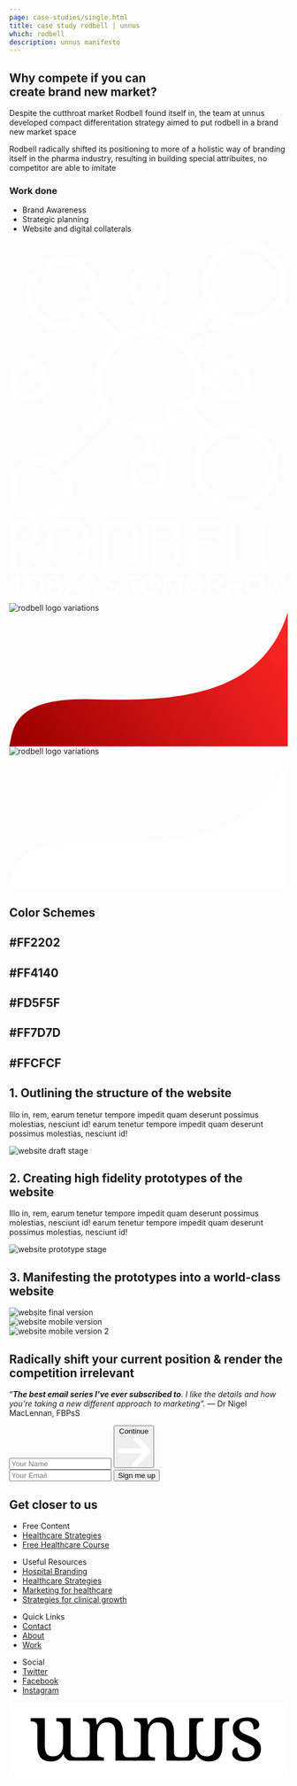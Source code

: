 ```yaml
---
page: case-studies/single.html
title: case study rodbell | unnus
which: rodbell
description: unnus manifesto  
---
```


<section class="company-intro">
		<div class="container">
			<div class="company-intro-holder">
				<div class="headline-row">
					<h2 class="light reveal-text">Why compete if you can<br>create brand new market?</h2>
				</div>
				<div class="text-row reveal-text">
					<p>Despite the cutthroat market Rodbell found itself in, the team at unnus developed compact differentation strategy aimed to put rodbell in a brand new market space</p> 
					<p>Rodbell radically shifted its positioning to more of a holistic way of branding itself in the pharma industry, resulting in building special attribuites, no competitor are able to imitate </p>
					<h3 class="light-headline underline">Work done</h3>
					<ul>
						<li>Brand Awareness</li>
						<li>Strategic planning</li>
						<li>Website and digital collaterals</li>
					</ul>
				</div>
			</div>
		</div>
</section>

<section class="healthier rodbell logo-showcase">
	<div class="showboard">
			<svg viewBox="0 0 643 643" xmlns="http://www.w3.org/2000/svg" fill-rule="evenodd" clip-rule="evenodd" stroke-linejoin="round" stroke-miterlimit="2"><path d="M522.811 424.662c-16.737 0-32.504 4.221-46.306 11.639l-50.174-50.175a122.298 122.298 0 0018.063-55.461h20.51c4.378 21.665 23.563 38.029 46.5 38.029 26.159 0 47.441-21.282 47.441-47.441 0-26.16-21.282-47.442-47.441-47.442-22.937 0-42.122 16.364-46.5 38.029h-20.51a122.293 122.293 0 00-18.062-55.461l19.551-19.551c3.675-3.675 3.675-9.635 0-13.309-3.675-3.675-9.635-3.675-13.309 0l-17.473 17.472a122.763 122.763 0 00-13.582-13.583l66.988-66.988a99.134 99.134 0 006.456 7.128 98.715 98.715 0 007.128 6.455l-18.391 18.39a9.41 9.41 0 000 13.31 9.379 9.379 0 006.655 2.756 9.378 9.378 0 006.654-2.756l21.034-21.033c14.418 7.709 30.366 11.578 46.319 11.578 25.133 0 50.268-9.567 69.4-28.7 18.537-18.537 28.745-43.185 28.745-69.401 0-26.216-10.207-50.864-28.747-69.401C595.223 10.209 570.578 0 544.36 0c-26.216 0-50.863 10.209-69.4 28.747-31.279 31.279-36.977 78.586-17.121 115.72l-71.712 71.712a122.287 122.287 0 00-55.461-18.064v-45.861c21.665-4.378 38.029-23.564 38.029-46.5 0-26.16-21.282-47.441-47.441-47.441-26.16 0-47.442 21.281-47.442 47.441 0 22.936 16.364 42.122 38.03 46.5v45.861a122.32 122.32 0 00-55.462 18.064l-56.413-56.413a85.57 85.57 0 008.371-36.898c0-47.129-38.342-85.471-85.471-85.471-13.96 0-27.817 3.445-40.071 9.962-4.589 2.44-6.331 8.139-3.891 12.729 2.439 4.589 8.139 6.333 12.729 3.892 9.542-5.078 20.343-7.761 31.233-7.761 36.75 0 66.648 29.898 66.648 66.648 0 7.994-1.44 15.888-4.201 23.304a28.231 28.231 0 00-15.049-4.33c-7.588 0-14.726 2.958-20.095 8.329-5.371 5.37-8.329 12.51-8.329 20.102 0 5.407 1.526 10.57 4.33 15.043a66.79 66.79 0 01-23.304 4.201c-36.749 0-66.648-29.897-66.648-66.648 0-11.049 2.757-21.989 7.974-31.638 2.473-4.573.769-10.283-3.804-12.756-4.573-2.472-10.284-.769-12.756 3.803-6.697 12.39-10.237 26.426-10.237 40.59 0 47.129 38.342 85.471 85.471 85.471a85.551 85.551 0 0036.897-8.371l56.415 56.413a122.291 122.291 0 00-18.064 55.462H93.941c-4.378-21.666-23.563-38.03-46.5-38.03C21.282 273.812 0 295.094 0 321.254c0 26.159 21.282 47.441 47.441 47.441 22.937 0 42.122-16.364 46.5-38.029h104.173c1.484 19.759 7.646 38.656 18.064 55.461l-42.062 42.061c-3.676 3.676-3.676 9.636 0 13.31a9.38 9.38 0 006.654 2.758 9.379 9.379 0 006.656-2.758l39.98-39.981a122.763 122.763 0 0013.582 13.583L130.576 525.512a73.422 73.422 0 00-13.582-13.582l39.338-39.339c3.676-3.676 3.676-9.635 0-13.309-3.675-3.676-9.635-3.676-13.309 0l-42.957 42.957a72.374 72.374 0 00-27.272-5.321C32.655 496.919 0 529.574 0 569.713c0 40.14 32.655 72.794 72.794 72.794 40.139 0 72.794-32.654 72.794-72.794a72.374 72.374 0 00-5.32-27.27L256.38 426.331c16.81 10.417 35.704 16.581 55.462 18.062v45.862c-21.666 4.379-38.03 23.563-38.03 46.5 0 26.16 21.282 47.442 47.442 47.442 26.159 0 47.441-21.282 47.441-47.442 0-22.937-16.364-42.121-38.029-46.5v-45.862c19.757-1.481 38.65-7.646 55.461-18.063l50.174 50.174c-7.417 13.802-11.637 29.569-11.637 46.306 0 54.118 44.027 98.147 98.147 98.147 54.118 0 98.147-44.029 98.147-98.147 0-54.12-44.029-98.148-98.147-98.148zM488.27 42.057c14.982-14.983 34.902-23.234 56.09-23.234 21.19 0 41.108 8.251 56.091 23.234 14.982 14.982 23.233 34.902 23.233 56.09 0 21.187-8.251 41.108-23.233 56.09-30.929 30.927-81.253 30.928-112.181 0-30.929-30.929-30.929-81.252 0-112.18zM72.794 623.684c-29.76 0-53.971-24.211-53.971-53.971 0-29.758 24.211-53.97 53.971-53.97 29.759 0 53.97 24.21 53.97 53.97 0 29.76-24.21 53.971-53.97 53.971zm438.607-331.047c15.781 0 28.617 12.836 28.617 28.617 0 15.78-12.836 28.618-28.617 28.618-15.78 0-28.617-12.838-28.617-28.618 0-15.781 12.838-28.617 28.617-28.617zM292.635 105.753c0-15.781 12.838-28.618 28.619-28.618 15.78 0 28.618 12.837 28.618 28.618 0 15.78-12.838 28.618-28.618 28.618-15.781 0-28.619-12.838-28.619-28.618zM163.481 163.48a9.532 9.532 0 016.784-2.815c2.568 0 4.982 1 6.797 2.816l63.929 63.928a122.85 122.85 0 00-13.583 13.582l-63.928-63.93a9.531 9.531 0 01-2.816-6.79c0-2.564 1-4.976 2.817-6.791zM47.441 349.872c-15.78 0-28.618-12.838-28.618-28.618 0-15.781 12.838-28.617 28.618-28.617 15.781 0 28.619 12.836 28.619 28.617 0 15.78-12.839 28.618-28.619 28.618zm302.431 186.883c0 15.781-12.838 28.617-28.618 28.617-15.781 0-28.619-12.836-28.619-28.617 0-15.78 12.838-28.618 28.619-28.618 15.78 0 28.618 12.838 28.618 28.618zm-28.618-110.83c-21.906 0-42.873-6.691-60.645-19.356a104.341 104.341 0 01-24.678-24.683c-12.658-17.76-19.348-38.727-19.348-60.632 0-21.906 6.691-42.873 19.356-60.645a104.356 104.356 0 0124.682-24.678c17.76-12.657 38.727-19.348 60.633-19.348 21.905 0 42.872 6.691 60.644 19.356a104.341 104.341 0 0124.679 24.682c12.657 17.76 19.348 38.727 19.348 60.633 0 18.116-4.59 35.587-13.334 51.137l-3.553-3.554c-5.371-5.371-12.508-8.331-20.096-8.331-7.596 0-14.738 2.959-20.107 8.33-5.372 5.37-8.33 12.51-8.33 20.102 0 7.592 2.958 14.732 8.33 20.101l3.555 3.555c-15.549 8.741-33.02 13.331-51.136 13.331zm60.891-30.198a9.54 9.54 0 01-2.816-6.79 9.548 9.548 0 012.816-6.792 9.553 9.553 0 016.797-2.814c2.56 0 4.97 1 6.785 2.816l64.84 64.838a98.843 98.843 0 00-13.583 13.583l-64.839-64.841zm140.666 206.407c-43.74 0-79.324-35.584-79.324-79.323 0-43.74 35.584-79.324 79.324-79.324 43.739 0 79.323 35.584 79.323 79.324 0 43.739-35.584 79.323-79.323 79.323z" fill="#fff" fill-rule="nonzero"/></svg>
			<svg viewBox="0 0 1222 208" xmlns="http://www.w3.org/2000/svg" fill-rule="evenodd" clip-rule="evenodd" stroke-linejoin="round" stroke-miterlimit="2"><path d="M56.036 100.613c7.905 0 14.868-.946 20.89-2.834 6.117-1.984 11.199-4.724 15.244-8.219 4.141-3.591 7.246-7.841 9.316-12.755 2.07-4.913 3.106-10.344 3.106-16.296 0-12.092-3.952-21.209-11.857-27.35-7.904-6.14-19.761-9.211-35.57-9.211H27.242v76.665h28.794zm93.441 104.723h-24.278c-4.987 0-8.657-1.938-11.009-5.811L61.682 126.97c-1.599-2.266-3.34-3.873-5.222-4.817-1.788-1.039-4.611-1.559-8.469-1.559H27.242v84.742H0V2.267h57.165c12.798 0 23.855 1.323 33.171 3.967 9.315 2.551 16.985 6.282 23.007 11.196 6.117 4.912 10.633 10.864 13.55 17.855 2.917 6.897 4.375 14.643 4.375 23.24 0 7.18-1.128 13.887-3.386 20.123a53.375 53.375 0 01-9.881 16.863c-4.235 4.912-9.457 9.117-15.668 12.612-6.116 3.496-13.079 6.141-20.89 7.936 3.482 1.984 6.493 4.865 9.034 8.645l59 80.632zM361.94 103.873c0 15.209-2.399 29.191-7.198 41.945-4.8 12.659-11.574 23.57-20.326 32.735-8.751 9.163-19.291 16.296-31.617 21.398-12.234 5.006-25.783 7.51-40.651 7.51-14.869 0-28.418-2.504-40.652-7.51-12.232-5.102-22.725-12.235-31.476-21.398-8.751-9.165-15.526-20.076-20.325-32.735-4.8-12.754-7.198-26.736-7.198-41.945 0-15.212 2.398-29.146 7.198-41.805 4.799-12.755 11.574-23.713 20.325-32.877 8.751-9.258 19.244-16.437 31.476-21.539C233.73 2.55 247.279 0 262.148 0c14.868 0 28.417 2.55 40.651 7.652 12.326 5.102 22.866 12.281 31.617 21.539 8.752 9.164 15.526 20.122 20.326 32.877 4.799 12.659 7.198 26.593 7.198 41.805zm-28.088 0c0-12.471-1.694-23.666-5.082-33.586-3.388-9.919-8.186-18.281-14.397-25.082-6.211-6.897-13.739-12.188-22.584-15.872-8.845-3.684-18.726-5.527-29.641-5.527-10.822 0-20.655 1.843-29.501 5.527-8.845 3.684-16.421 8.975-22.725 15.872-6.21 6.801-11.009 15.163-14.397 25.082-3.387 9.92-5.082 21.115-5.082 33.586 0 12.469 1.695 23.665 5.082 33.584 3.388 9.825 8.187 18.186 14.397 25.083 6.304 6.802 13.88 12.044 22.725 15.729 8.846 3.59 18.679 5.385 29.501 5.385 10.915 0 20.796-1.795 29.641-5.385 8.845-3.685 16.373-8.927 22.584-15.729 6.211-6.897 11.009-15.258 14.397-25.083 3.388-9.919 5.082-21.115 5.082-33.584zm242.573 0c0 15.209-2.4 29.05-7.198 41.52-4.8 12.471-11.574 23.145-20.326 32.027-8.752 8.879-19.291 15.776-31.617 20.689-12.234 4.818-25.783 7.227-40.652 7.227h-75.515V2.267h75.515c14.869 0 28.418 2.456 40.652 7.368 12.326 4.819 22.865 11.715 31.617 20.69 8.752 8.88 15.526 19.556 20.326 32.026 4.798 12.471 7.198 26.31 7.198 41.522zm-28.088 0c0-12.471-1.695-23.619-5.082-33.444-3.388-9.826-8.187-18.139-14.397-24.941-6.211-6.802-13.738-11.998-22.584-15.588-8.845-3.59-18.726-5.385-29.642-5.385H428.5v158.573h48.132c10.916 0 20.797-1.797 29.642-5.385 8.846-3.59 16.373-8.739 22.584-15.446 6.21-6.803 11.009-15.117 14.397-24.941 3.387-9.826 5.082-20.974 5.082-33.443zm138.536 79.639c7.81 0 14.537-.897 20.187-2.692 5.645-1.795 10.254-4.299 13.833-7.51 3.669-3.307 6.351-7.18 8.044-11.621 1.695-4.534 2.542-9.495 2.542-14.88 0-10.485-3.72-18.752-11.151-24.798-7.439-6.141-18.587-9.212-33.455-9.212h-43.757v70.713h43.757zM643.116 23.948v69.296h36.134c7.717 0 14.397-.85 20.044-2.551 5.74-1.7 10.448-4.062 14.118-7.085 3.761-3.024 6.535-6.66 8.327-10.911 1.786-4.346 2.682-9.071 2.682-14.172 0-11.998-3.578-20.736-10.728-26.215-7.155-5.575-18.257-8.362-33.313-8.362h-37.264zM680.38 2.267c12.421 0 23.101 1.227 32.043 3.684 9.033 2.457 16.416 5.952 22.161 10.487 5.83 4.534 10.113 10.108 12.844 16.721 2.725 6.519 4.094 13.888 4.094 22.107 0 5.007-.805 9.825-2.4 14.454-1.51 4.536-3.811 8.786-6.916 12.755-3.106 3.967-7.058 7.557-11.857 10.769-4.708 3.117-10.261 5.668-16.656 7.652 14.863 2.834 26.014 8.172 33.453 16.013 7.523 7.747 11.292 17.95 11.292 30.609 0 8.598-1.602 16.439-4.799 23.524-3.105 7.085-7.721 13.179-13.833 18.281-6.027 5.1-13.458 9.069-22.301 11.903-8.851 2.74-18.918 4.11-30.209 4.11h-71.422V2.267h64.506zm242.773 180.679l-.142 22.39H798.377V2.267h124.634v22.39H825.76V92.11h78.761v21.54H825.76v69.296h97.393zm152.907-.709v23.099H961.304V2.267h27.243v179.97h87.513zm145.006 0v23.099h-114.751V2.267h27.242v179.97h87.509z" fill="#fff" fill-rule="nonzero"/></svg>

<svg viewBox="0 0 1237 87" xmlns="http://www.w3.org/2000/svg" fill-rule="evenodd" clip-rule="evenodd" stroke-linejoin="round" stroke-miterlimit="2"><text x="-2.042" y="85.992" font-family="'Raleway-Regular','Raleway',sans-serif" font-size="120.101" fill="#fff">T<tspan x="67.256px 157.452px 240.321px 311.541px" y="85.992px 85.992px 85.992px 85.992px">ODAY</tspan>&apos;S <tspan x="513.55px 582.849px" y="85.992px 85.992px">TO</tspan>MORRO<tspan x="1112.49" y="85.992">W</tspan></text></svg>		
</div>
<div class="container">
<div class="logo-variations rodbell">
<div class="logo-black">
<div class="reveal-image-container">
<div class="reveal-image">					
	<img loading="lazy" src="../../work/rodbell/sub-logo-1.png" alt="rodbell logo variations" />
</div>
</div>
<svg  preserveAspectRatio="none" width="627" height="301" viewBox="0 0 627 301" fill="none" xmlns="http://www.w3.org/2000/svg">
<path d="M185.633 195.395C371.928 200.701 568.332 190.548 627 0V301H0C9.22649 270.05 -0.661909 190.089 185.633 195.395Z" fill="url(#paint0_linear)"/>
<defs>
<linearGradient id="paint0_linear" x1="635.957" y1="30.1" x2="62.2183" y2="371.821" gradientUnits="userSpaceOnUse">
<stop stop-color="#FF2626"/>
<stop offset="1" stop-color="#9B0000"/>
</linearGradient>
</defs>
</svg>
</div>


<div class="white-black">
<div class="reveal-image-container">
<div class="reveal-image">					
		<img loading="lazy" src="../../work/rodbell/sub-logo-2.png" alt="rodbell logo variations" />
</div>
</div>
<svg preserveAspectRatio="none" width="627" height="301" viewBox="0 0 627 301" fill="none" xmlns="http://www.w3.org/2000/svg">
<path d="M185.633 195.395C371.928 200.701 568.332 190.548 627 0V301H0C9.22649 270.05 -0.661909 190.089 185.633 195.395Z" fill="white"/>
</svg>

</div>
</div>
</div>
</section>
<section class="rodbell-showcase"></section>



<section class="color-schemes-rodbell">
<div class="container">
<div class="color-holder">
<h2 class="light reveal-text">Color Schemes</h2>
<div class="colors">
<div class="color"><h2 class="light reveal-text">#FF2202</h2></div>
<div class="color"><h2 class="light reveal-text">#FF4140</h2></div>
<div class="color"><h2 class="light reveal-text">#FD5F5F</h2></div>
<div class="color"><h2 class="light reveal-text">#FF7D7D</h2></div>
<div class="color"><h2 class="light reveal-text">#FFCFCF</h2></div>
</div>
</div>
</div>
</section>	

<section class="rodbell-website">
<div class="container">
<div class="website-holder">

<div class="row-1">
<div class="text-holder reveal-text">
<h2 class="light">1. Outlining the structure of the website</h2>
<p>Illo in, rem, earum tenetur tempore impedit quam deserunt possimus molestias, nesciunt id! earum tenetur tempore impedit quam deserunt possimus molestias, nesciunt id!</p>
</div>
<div class="picture-holder">
<div class="reveal-image-container">
	<div class="reveal-image">
		<img loading="lazy" class="skew" src="../../work/rodbell/website-draft.jpg" alt="website draft stage" />
	</div>
</div>
</div>
</div>
<div class="row-1">
<div class="text-holder reveal-text">
<h2 class="light">2. Creating high fidelity prototypes of the website</h2>
<p>Illo in, rem, earum tenetur tempore impedit quam deserunt possimus molestias, nesciunt id! earum tenetur tempore impedit quam deserunt possimus molestias, nesciunt id!</p>						
</div>
<div class="picture-holder">
<div class="reveal-image-container">
	<div class="reveal-image">
		<img loading="lazy"  class="skew" src="../../work/rodbell/website-prototype.png" alt="website prototype stage" />						
	</div>
</div>
</div>
</div>
<div class="row-3">
<div class="text-holder">
<h2 class="light reveal-text">3. Manifesting the prototypes into a world-class website</h2>
</div>
<div class="picture-holder">
<div class="reveal-image-container">
	<div class="reveal-image">
		<img loading="lazy"  class="skew" src="../../work/rodbell/website.jpg" alt="website final version" />
	</div>
</div>

<div class="reveal-image-container">
	<div class="reveal-image">
		<img loading="lazy" class="skew" src="../../work/rodbell/mobile-1.jpg" alt="website mobile version" />
	</div>
</div>

<div class="reveal-image-container">
	<div class="reveal-image">
		<img loading="lazy" class="skew" src="../../work/rodbell/mobile-2.jpg" alt="website mobile version 2" />
	</div>
</div>
</div>
</div>
</div>
</div>
</section>

<footer>
	<div class="container">
		<div class="footer-opt-in">
				<h2>Radically shift your current position & render the competition irrelevant</h2>
				<p>“<em><strong>The best email series I’ve ever subscribed to</strong>. I like the details and how you’re taking a new different approach to marketing”.</em> — Dr Nigel MacLennan, FBPsS</p>		
<!-- multi step -->

<form method="post" accept-charset="UTF-8" action="https://www.aweber.com/scripts/addlead.pl" class="form-container form-container-footer initial-active-area af-form-wrapper">
<div class="steps-wrapper">
<div class="question-submission af-body af-standards" id="af-body-812149649">
<div class="submission first-step home-header-form">
 <input required="required" placeholder="Your Name" id="awf_field-108467594"  type="text" name="name" class="text input-s" value=""  onfocus=" if (this.value == '') { this.value = ''; }" onblur="if (this.value == '') { this.value='';} " tabindex="500" />

  <button class="first next btn-s btn-4">
  	Continue <svg viewBox="0 0 59 58" xmlns="http://www.w3.org/2000/svg" fill-rule="evenodd" clip-rule="evenodd" stroke-linecap="round" stroke-linejoin="round" stroke-miterlimit="1.5"><g fill="none" stroke="#fff" stroke-width="9.38"><path d="M2.688 28.863h50.054M31.231 2.688l24.576 26.175-24.576 26.175"/></g></svg>
  </button>
</div>
      <div class="submission second-step">
  <input required="required" placeholder="Your Email" class="text tags input-s" id="awf_field-108467595" type="email" name="email" value="" tabindex="501" onfocus=" if (this.value == '') { this.value = ''; }" onblur="if (this.value == '') { this.value='';} " />
        <button class="second next btn-s">Sign me up</button>
      </div>


</div>
</div>	
<div style="display: none;">
<input type="hidden" name="meta_web_form_id" value="812149649" />
<input type="hidden" name="meta_split_id" value="" />
<input type="hidden" name="listname" value="awlist5746932" />
<input type="hidden" name="redirect" value="https://www.unnus.com/private/acknowledgment" id="redirect_8446ff3eca1bc3243a231d877a368cc9" />

<input type="hidden" name="meta_adtracking" value="" />
<input type="hidden" name="meta_message" value="1" />
<input type="hidden" name="meta_required" value="name,email" />
<input type="hidden" name="meta_forward_vars" value="1" />
<input type="hidden" name="meta_tooltip" value="" />
</div>
</form>

<!-- multi step -->

</div>

</div>
<div class="footer-black">
			<h2 class="h1-clone">Get closer to us</h2>
				<div class="lists-holder">
						<ul>
							<li>Free Content</li>
							<li><a href="/medical/">Healthcare Strategies</a></li>
							<li><a href="/healthcare-branding/">Free Healthcare Course</a></li>
						</ul>
						<ul>
							<li>Useful Resources</li>
							<li><a href="/medical/hospital-branding/">Hospital Branding</a></li>
							<li><a href="/medical/">Healthcare Strategies</a></li>
							<li><a href="#">Marketing for healthcare</a></li>
							<li><a href="#">Strategies for clinical growth</a></li>
						</ul>
						<ul>
							<li>Quick Links</li>
							<li><a href="/contact/">Contact</a></li>
							<li><a href="/manifesto/">About</a></li>
							<li><a href="/case-studies/">Work</a></li>
						</ul>
						<ul>
							<li>Social</li>
							<li><a target="_blank" href="#">Twitter</a></li>
							<li><a target="_blank" href="#">Facebook</a></li>
							<li><a target="_blank" href="#">Instagram</a></li>
						</ul>
				</div>

<p style="text-align:center;">
<svg viewBox="0 0 2252 606" xmlns="http://www.w3.org/2000/svg" fill-rule="evenodd" clip-rule="evenodd" stroke-linejoin="round" stroke-miterlimit="2"><path fill="#fff" d="M0 0h2251.77v605.746H0z"/><g fill-rule="nonzero"><path d="M495.362 398.449c0 9.377 1.406 16.931 4.219 22.661 2.813 5.73 6.616 10.054 11.409 12.971 4.792 2.917 10.366 4.845 16.722 5.782 6.355.938 13.075 1.407 20.159 1.407h64.437v26.88H500.726c-30.302 0-56.134-21.97-60.998-51.879l-.001-.006h-3.126c-6.46 12.086-13.596 21.879-21.41 29.381-7.814 7.501-16.097 13.388-24.849 17.659a98.51 98.51 0 01-27.505 8.752c-9.585 1.563-19.587 2.344-30.005 2.344-16.878 0-31.881-2.396-45.008-7.189-13.128-4.792-24.172-12.294-33.132-22.504-8.96-10.21-15.784-23.233-20.472-39.07-4.688-15.836-7.033-34.694-7.033-56.573V195.6c0-9.377-1.406-16.931-4.219-22.661-2.813-5.73-6.616-10.158-11.408-13.284-4.793-3.125-10.367-5.209-16.722-6.251-6.356-1.042-13.076-1.562-20.16-1.562h-1.876v-26.88h114.709V345.94c0 13.961 1.094 26.359 3.282 37.194 2.188 10.835 5.834 20.004 10.939 27.505 5.105 7.502 11.982 13.18 20.629 17.035 8.648 3.855 19.431 5.782 32.35 5.782 14.169 0 26.307-2.501 36.413-7.501 10.106-5.001 18.441-12.034 25.004-21.098 6.564-9.064 11.409-19.952 14.534-32.662 3.126-12.711 4.689-26.776 4.689-42.196V198.1c0-10.002-1.407-18.076-4.22-24.223-2.813-6.147-6.563-10.835-11.252-14.065-4.688-3.23-10.21-5.366-16.565-6.408-6.356-1.042-13.18-1.562-20.473-1.562h-1.875v-26.88h114.396v273.487z"/><path d="M765.351 441.27v26.88H593.132v-26.88h5.314c7.293 0 14.117-.521 20.472-1.563 6.356-1.042 11.877-3.178 16.566-6.407 4.688-3.23 8.439-7.866 11.252-13.909 2.813-6.043 4.219-14.065 4.219-24.067V195.6c0-9.377-1.406-16.931-4.219-22.661-2.813-5.73-6.616-10.158-11.408-13.284-4.793-3.125-10.367-5.209-16.722-6.251-6.356-1.042-13.076-1.562-20.16-1.562h-1.876v-26.88h103.457l8.439 51.884h3.126c6.667-11.877 13.7-21.618 21.097-29.224 7.397-7.606 15.211-13.544 23.442-17.816 8.231-4.271 16.982-7.189 26.255-8.751 9.272-1.563 19.014-2.345 29.224-2.345 16.878 0 31.933 2.449 45.165 7.346 13.231 4.896 24.483 12.398 33.756 22.504 9.272 10.106 16.357 23.077 21.254 38.913 4.896 15.836 7.345 34.694 7.345 56.573v151.278c0 10.002 1.198 18.024 3.594 24.067 2.397 6.043 5.783 10.679 10.158 13.909 4.376 3.229 9.585 5.365 15.628 6.407 6.043 1.042 12.607 1.563 19.691 1.563h50.765v26.88h-160.16V247.172c0-13.961-1.25-26.359-3.75-37.195-2.501-10.835-6.512-20.003-12.034-27.505-5.522-7.501-12.763-13.179-21.723-17.034-8.96-3.855-19.899-5.783-32.818-5.783-14.586 0-26.828 2.813-36.726 8.44-9.897 5.626-17.868 13.231-23.91 22.816-6.043 9.585-10.367 20.629-12.972 33.131-2.604 12.503-3.907 25.63-3.907 39.383v135.024c0 9.377 1.407 16.931 4.22 22.661 2.813 5.73 6.616 10.054 11.408 12.971 4.793 2.917 10.367 4.845 16.722 5.782 6.356.938 13.076 1.407 20.16 1.407h1.875z"/><path d="M1178.24 441.27v26.88h-172.219v-26.88h5.313c7.293 0 14.118-.521 20.473-1.563 6.355-1.042 11.877-3.178 16.565-6.407 4.689-3.23 8.439-7.866 11.252-13.909 2.813-6.043 4.22-14.065 4.22-24.067V195.6c0-9.377-1.407-16.931-4.22-22.661-2.813-5.73-6.615-10.158-11.408-13.284-4.792-3.125-10.366-5.209-16.722-6.251-6.355-1.042-13.075-1.562-20.16-1.562h-1.875v-26.88h103.457l8.439 51.884h3.125c6.668-11.877 13.701-21.618 21.098-29.224 7.397-7.606 15.211-13.544 23.442-17.816 8.23-4.271 16.982-7.189 26.254-8.751 9.273-1.563 19.014-2.345 29.225-2.345 16.878 0 31.933 2.449 45.164 7.346 13.232 4.896 24.484 12.398 33.756 22.504 9.273 10.106 16.358 23.077 21.254 38.913 4.897 15.836 7.345 34.694 7.345 56.573v151.278c0 10.002 1.199 18.024 3.595 24.067 2.396 6.043 5.782 10.679 10.158 13.909 4.376 3.229 9.585 5.365 15.628 6.407 6.043 1.042 12.606 1.563 19.691 1.563h2.188v26.88h-111.583V247.172c0-13.961-1.25-26.359-3.751-37.195-2.5-10.835-6.512-20.003-12.033-27.505-5.522-7.501-12.763-13.179-21.723-17.034-8.96-3.855-19.9-5.783-32.819-5.783-14.586 0-26.828 2.813-36.725 8.44-9.898 5.626-17.868 13.231-23.911 22.816-6.043 9.585-10.366 20.629-12.971 33.131-2.605 12.503-3.907 25.63-3.907 39.383v135.024c0 9.377 1.407 16.931 4.22 22.661 2.813 5.73 6.615 10.054 11.408 12.971 4.792 2.917 10.366 4.845 16.722 5.782 6.355.938 13.075 1.407 20.16 1.407h1.875z"/><path d="M1455.23 398.449c0 9.377-1.406 16.931-4.219 22.661-2.813 5.73-6.616 10.054-11.409 12.971-4.792 2.917-10.366 4.845-16.721 5.782-6.356.938-13.076 1.407-20.16 1.407h-46.154v26.88h93.299c30.302 0 56.134-21.97 60.999-51.879l.001-.006h3.125c6.46 12.086 13.596 21.879 21.41 29.381 7.814 7.501 16.097 13.388 24.849 17.659a98.51 98.51 0 0027.505 8.752c9.585 1.563 19.587 2.344 30.005 2.344 16.878 0 31.881-2.396 45.009-7.189 13.127-4.792 24.171-12.294 33.131-22.504s15.784-23.233 20.472-39.07c4.689-15.836 7.033-34.694 7.033-56.573V195.6c0-9.377 1.406-16.931 4.219-22.661 2.813-5.73 6.616-10.158 11.409-13.284 4.792-3.125 10.366-5.209 16.721-6.251 6.356-1.042 13.076-1.562 20.16-1.562h1.876v-26.88h-114.709V345.94c0 13.961-1.094 26.359-3.282 37.194-2.188 10.835-5.834 20.004-10.939 27.505-5.105 7.502-11.982 13.18-20.629 17.035-8.647 3.855-19.431 5.782-32.35 5.782-14.169 0-26.307-2.501-36.413-7.501-10.106-5.001-18.441-12.034-25.004-21.098-6.564-9.064-11.409-19.952-14.534-32.662-3.126-12.711-4.689-26.776-4.689-42.196V198.1c0-10.002 1.407-18.076 4.22-24.223 2.813-6.147 6.564-10.835 11.252-14.065 4.688-3.23 10.21-5.366 16.566-6.408 6.355-1.042 13.179-1.562 20.472-1.562h1.875v-26.88H1455.23v273.487zM1909.18 474.401c-16.045 0-30.579-1.407-43.602-4.22-13.023-2.813-24.119-7.084-33.287-12.814-9.168-5.731-16.253-12.815-21.254-21.254-5.001-8.439-7.501-18.285-7.501-29.537 0-8.543 1.406-15.68 4.219-21.41 2.813-5.73 6.251-10.263 10.315-13.596 4.063-3.334 8.439-5.679 13.127-7.033 4.688-1.354 8.908-2.032 12.659-2.032 0 11.252 1.146 21.775 3.438 31.569 2.292 9.793 6.147 18.388 11.564 25.786 5.418 7.397 12.555 13.231 21.41 17.503 8.856 4.272 19.744 6.407 32.663 6.407 11.46 0 21.566-1.406 30.318-4.219 8.751-2.813 16.097-6.772 22.035-11.877 5.939-5.105 10.471-11.252 13.596-18.441 3.126-7.189 4.689-15.055 4.689-23.598 0-7.919-1.198-14.743-3.595-20.473-2.396-5.73-6.563-11.096-12.502-16.097-5.939-5.001-14.013-10.106-24.223-15.315-10.21-5.209-23.025-11.148-38.445-17.816-16.461-7.293-30.787-14.325-42.976-21.097-12.19-6.772-22.244-14.118-30.162-22.036-7.918-7.918-13.857-16.93-17.816-27.036-3.959-10.106-5.939-22.139-5.939-36.1 0-14.586 2.865-27.505 8.596-38.757 5.73-11.253 13.909-20.681 24.535-28.287 10.627-7.605 23.338-13.388 38.133-17.347 14.794-3.959 31.255-5.938 49.384-5.938 15.211 0 28.651 1.562 40.32 4.688 11.668 3.125 21.462 7.345 29.38 12.658 7.918 5.314 13.857 11.565 17.816 18.754 3.959 7.189 5.938 14.742 5.938 22.66 0 11.669-4.011 20.994-12.033 27.974-8.022 6.981-19.431 10.471-34.225 10.471 0-21.462-4.428-38.132-13.284-50.009-8.856-11.877-22.764-17.816-41.726-17.816-10.836 0-20.108 1.25-27.818 3.751-7.71 2.5-14.013 6.042-18.91 10.627-4.896 4.584-8.491 10.001-10.783 16.253-2.292 6.251-3.438 13.127-3.438 20.628 0 8.127 1.459 15.159 4.376 21.098 2.917 5.939 7.553 11.408 13.909 16.409 6.355 5.001 14.586 9.846 24.692 14.534 10.106 4.689 22.243 9.95 36.413 15.784 16.878 7.085 31.36 14.066 43.445 20.942 12.086 6.876 22.035 14.377 29.849 22.504 7.814 8.126 13.597 17.295 17.347 27.505 3.751 10.21 5.626 21.983 5.626 35.319 0 16.67-3.021 31.256-9.064 43.758-6.043 12.502-14.586 22.973-25.63 31.412-11.043 8.439-24.327 14.742-39.851 18.91-15.523 4.167-32.766 6.251-51.728 6.251z"/></g></svg></p>
<p style="color:#FFF;padding:0;transform:translateY(-30px);text-align:center;margin:0 auto">© 2019 — Today | unnus™ All rights reserved.</p>

</div>
</footer>
